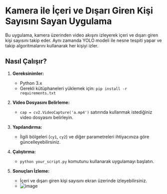 # Kamera ile İçeri ve Dışarı Giren Kişi Sayısını Sayan Uygulama

Bu uygulama, kamera üzerinden video akışını izleyerek içeri ve dışarı giren kişi sayısını takip eder. Aynı zamanda YOLO modeli ile nesne tespiti yapar ve takip algoritmalarını kullanarak her kişiyi izler.

## Nasıl Çalışır?

1. **Gereksinimler:**
   - Python 3.x
   - Gerekli kütüphaneleri yüklemek için: `pip install -r requirements.txt`

2. **Video Dosyasını Belirleme:**
   - `cap = cv2.VideoCapture('a.mp4')` satırında kullanmak istediğiniz video dosyasını belirleyin.

3. **Yapılandırma:**
   - İlgili bölgeleri (`cy1`, `cy2`) ve diğer parametreleri ihtiyacınıza göre güncelleyebilirsiniz.

4. **Çalıştırma:**
   - `python your_script.py` komutunu kullanarak uygulamayı başlatın.

5. **Sonuçları İzleme:**
   - İçeri ve dışarı giren kişi sayısını ekran üzerinde izleyebilirsiniz.
   - ![image](https://github.com/123162/peopleCounter/assets/55270779/8dc0f2de-3ea9-4157-89ea-e489cf413984)



